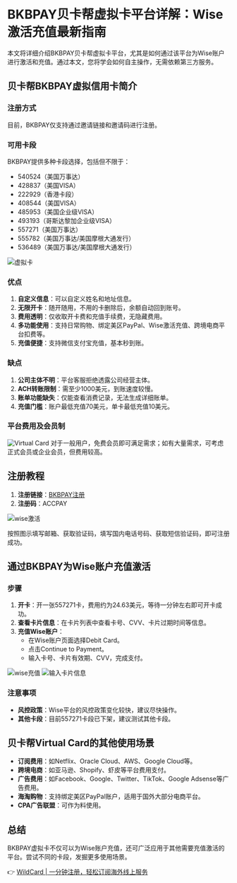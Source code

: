 # BKBPAY贝卡帮虚拟卡平台详解：Wise激活充值最新指南

本文将详细介绍BKBPAY贝卡帮虚拟卡平台，尤其是如何通过该平台为Wise账户进行激活和充值。通过本文，您将学会如何自主操作，无需依赖第三方服务。

## 贝卡帮BKBPAY虚拟信用卡简介

### 注册方式
目前，BKBPAY仅支持通过邀请链接和邀请码进行注册。

### 可用卡段
BKBPAY提供多种卡段选择，包括但不限于：
- 540524（美国万事达）
- 428837（美国VISA）
- 222929（香港卡段）
- 408544（美国VISA）
- 485953（美国企业级VISA）
- 493193（哥斯达黎加企业级VISA）
- 557271（美国万事达）
- 555782（美国万事达/美国摩根大通发行）
- 536489（美国万事达/美国摩根大通发行）

![虚拟卡](https://bbtdd.com/img/3179512489122.webp "可自定义卡片信息，目前有9个卡段")

### 优点
1. **自定义信息**：可以自定义姓名和地址信息。
2. **无限开卡**：随开随用，不用的卡删除后，余额自动回到账号。
3. **费用透明**：仅收取开卡费和充值手续费，无隐藏费用。
4. **多功能使用**：支持日常购物、绑定美区PayPal、Wise激活充值、跨境电商平台扣费等。
5. **充值便捷**：支持微信支付宝充值，基本秒到账。

### 缺点
1. **公司主体不明**：平台客服拒绝透露公司经营主体。
2. **ACH转账限制**：需至少1000美元，到账速度较慢。
3. **账单功能缺失**：仅能查看消费记录，无法生成详细账单。
4. **充值门槛**：账户最低充值70美元，单卡最低充值10美元。

### 平台费用及会员制
![Virtual Card](https://bbtdd.com/img/95123058435774.webp "费用及会员制介绍")
对于一般用户，免费会员即可满足需求；如有大量需求，可考虑正式会员或企业会员，但费用较高。

## 注册教程

1. **注册链接**：[BKBPAY注册](https://bbtdd.com/WildCard)
2. **注册码**：ACCPAY

![wise激活](https://bbtdd.com/img/92534381.webp "注册页面")

按照图示填写邮箱、获取验证码，填写国内电话号码、获取短信验证码，即可注册成功。

## 通过BKBPAY为Wise账户充值激活

### 步骤
1. **开卡**：开一张557271卡，费用约为24.63美元，等待一分钟左右即可开卡成功。
2. **查看卡片信息**：在卡片列表中查看卡号、CVV、卡片过期时间等信息。
3. **充值Wise账户**：
   - 在Wise账户页面选择Debit Card。
   - 点击Continue to Payment。
   - 输入卡号、卡片有效期、CVV，完成支付。

![wise充值](https://bbtdd.com/img/647474823855019.webp "wise充值")
![输入卡片信息](https://bbtdd.com/img/9395101033.webp "输入卡片信息")

### 注意事项
- **风控政策**：Wise平台的风控政策变化较快，建议尽快操作。
- **其他卡段**：目前557271卡段已下架，建议测试其他卡段。

## 贝卡帮Virtual Card的其他使用场景

- **订阅费用**：如Netflix、Oracle Cloud、AWS、Google Cloud等。
- **跨境电商**：如亚马逊、Shopify、虾皮等平台费用支付。
- **广告费用**：如Facebook、Google、Twitter、TikTok、Google Adsense等广告费用。
- **海淘购物**：支持绑定美区PayPal账户，适用于国外大部分电商平台。
- **CPA广告联盟**：可作为料使用。

## 总结

BKBPAY虚拟卡不仅可以为Wise账户充值，还可广泛应用于其他需要充值激活的平台。尝试不同的卡段，发掘更多使用场景。

👉 [WildCard | 一分钟注册，轻松订阅海外线上服务](https://bbtdd.com/WildCard)